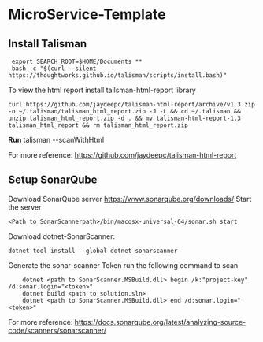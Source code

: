 # MicroService-Template

## Install Talisman
     export SEARCH_ROOT=$HOME/Documents **
     bash -c "$(curl --silent https://thoughtworks.github.io/talisman/scripts/install.bash)"

To view the html report  install tailsman-html-report library

    curl https://github.com/jaydeepc/talisman-html-report/archive/v1.3.zip -o ~/.talisman/talisman_html_report.zip -J -L && cd ~/.talisman && unzip talisman_html_report.zip -d . && mv talisman-html-report-1.3 talisman_html_report && rm talisman_html_report.zip

**Run** talisman --scanWithHtml

For more reference: https://github.com/jaydeepc/talisman-html-report

## Setup SonarQube

Download SonarQube server https://www.sonarqube.org/downloads/
Start the server

    <Path to SonarScannerpath>/bin/macosx-universal-64/sonar.sh start

Download dotnet-SonarScanner:

    dotnet tool install --global dotnet-sonarscanner

Generate the sonar-scanner Token 
run the following command to scan

        dotnet <path to SonarScanner.MSBuild.dll> begin /k:"project-key" /d:sonar.login="<token>"
        dotnet build <path to solution.sln>
        dotnet <path to SonarScanner.MSBuild.dll> end /d:sonar.login="<token>" 

For more reference: https://docs.sonarqube.org/latest/analyzing-source-code/scanners/sonarscanner/
    